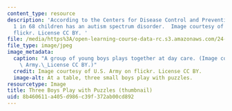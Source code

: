 ```yaml
---
content_type: resource
description: 'According to the Centers for Disease Control and Prevention, an estimated
  1 in 68 children has an autism spectrum disorder.  Image courtesy of U.S. Army on
  flickr. License CC BY. '
file: /media/https%3A/open-learning-course-data-rc.s3.amazonaws.com/24-947-language-disorders-in-children-spring-2013/8b460611a405d986c39f372ab00cd892_24-947s13-th.jpg
file_type: image/jpeg
image_metadata:
  caption: "A group of young boys plays together at day care. (Image courtesy of U.S.\
    \ Army.\_License CC BY.)"
  credit: Image courtesy of U.S. Army on flickr. License CC BY.
  image-alt: At a table, three small boys play with puzzles.
resourcetype: Image
title: Three Boys Play with Puzzles (thumbnail)
uid: 8b460611-a405-d986-c39f-372ab00cd892
---
```

